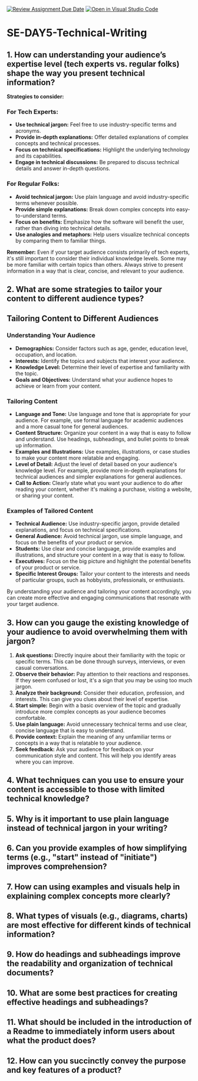 [![Review Assignment Due Date](https://classroom.github.com/assets/deadline-readme-button-22041afd0340ce965d47ae6ef1cefeee28c7c493a6346c4f15d667ab976d596c.svg)](https://classroom.github.com/a/zsAR-pyY)
[![Open in Visual Studio Code](https://classroom.github.com/assets/open-in-vscode-2e0aaae1b6195c2367325f4f02e2d04e9abb55f0b24a779b69b11b9e10269abc.svg)](https://classroom.github.com/online_ide?assignment_repo_id=16205679&assignment_repo_type=AssignmentRepo)

# SE-DAY5-Technical-Writing

## 1. How can understanding your audience’s expertise level (tech experts vs. regular folks) shape the way you present technical information?

**Strategies to consider:**

### For Tech Experts:

- **Use technical jargon:** Feel free to use industry-specific terms and acronyms.
- **Provide in-depth explanations:** Offer detailed explanations of complex concepts and technical processes.
- **Focus on technical specifications:** Highlight the underlying technology and its capabilities.
- **Engage in technical discussions:** Be prepared to discuss technical details and answer in-depth questions.

### For Regular Folks:

- **Avoid technical jargon:** Use plain language and avoid industry-specific terms whenever possible.
- **Provide simple explanations:** Break down complex concepts into easy-to-understand terms.
- **Focus on benefits:** Emphasize how the software will benefit the user, rather than diving into technical details.
- **Use analogies and metaphors:** Help users visualize technical concepts by comparing them to familiar things.

**Remember:** Even if your target audience consists primarily of tech experts, it's still important to consider their individual knowledge levels. Some may be more familiar with certain topics than others. Always strive to present information in a way that is clear, concise, and relevant to your audience.

## 2. What are some strategies to tailor your content to different audience types?

## Tailoring Content to Different Audiences

### Understanding Your Audience

- **Demographics:** Consider factors such as age, gender, education level, occupation, and location.
- **Interests:** Identify the topics and subjects that interest your audience.
- **Knowledge Level:** Determine their level of expertise and familiarity with the topic.
- **Goals and Objectives:** Understand what your audience hopes to achieve or learn from your content.

### Tailoring Content

- **Language and Tone:** Use language and tone that is appropriate for your audience. For example, use formal language for academic audiences and a more casual tone for general audiences.
- **Content Structure:** Organize your content in a way that is easy to follow and understand. Use headings, subheadings, and bullet points to break up information.
- **Examples and Illustrations:** Use examples, illustrations, or case studies to make your content more relatable and engaging.
- **Level of Detail:** Adjust the level of detail based on your audience's knowledge level. For example, provide more in-depth explanations for technical audiences and simpler explanations for general audiences.
- **Call to Action:** Clearly state what you want your audience to do after reading your content, whether it's making a purchase, visiting a website, or sharing your content.

### Examples of Tailored Content

- **Technical Audience:** Use industry-specific jargon, provide detailed explanations, and focus on technical specifications.
- **General Audience:** Avoid technical jargon, use simple language, and focus on the benefits of your product or service.
- **Students:** Use clear and concise language, provide examples and illustrations, and structure your content in a way that is easy to follow.
- **Executives:** Focus on the big picture and highlight the potential benefits of your product or service.
- **Specific Interest Groups:** Tailor your content to the interests and needs of particular groups, such as hobbyists, professionals, or enthusiasts.

By understanding your audience and tailoring your content accordingly, you can create more effective and engaging communications that resonate with your target audience.

## 3. How can you gauge the existing knowledge of your audience to avoid overwhelming them with jargon?

1. **Ask questions:** Directly inquire about their familiarity with the topic or specific terms. This can be done through surveys, interviews, or even casual conversations.
2. **Observe their behavior:** Pay attention to their reactions and responses. If they seem confused or lost, it's a sign that you may be using too much jargon.
3. **Analyze their background:** Consider their education, profession, and interests. This can give you clues about their level of expertise.
4. **Start simple:** Begin with a basic overview of the topic and gradually introduce more complex concepts as your audience becomes comfortable.
5. **Use plain language:** Avoid unnecessary technical terms and use clear, concise language that is easy to understand.
6. **Provide context:** Explain the meaning of any unfamiliar terms or concepts in a way that is relatable to your audience.
7. **Seek feedback:** Ask your audience for feedback on your communication style and content. This will help you identify areas where you can improve.

## 4. What techniques can you use to ensure your content is accessible to those with limited technical knowledge?

## 5. Why is it important to use plain language instead of technical jargon in your writing?

## 6. Can you provide examples of how simplifying terms (e.g., "start" instead of "initiate") improves comprehension?

## 7. How can using examples and visuals help in explaining complex concepts more clearly?

## 8. What types of visuals (e.g., diagrams, charts) are most effective for different kinds of technical information?

## 9. How do headings and subheadings improve the readability and organization of technical documents?

## 10. What are some best practices for creating effective headings and subheadings?

## 11. What should be included in the introduction of a Readme to immediately inform users about what the product does?

## 12. How can you succinctly convey the purpose and key features of a product?
